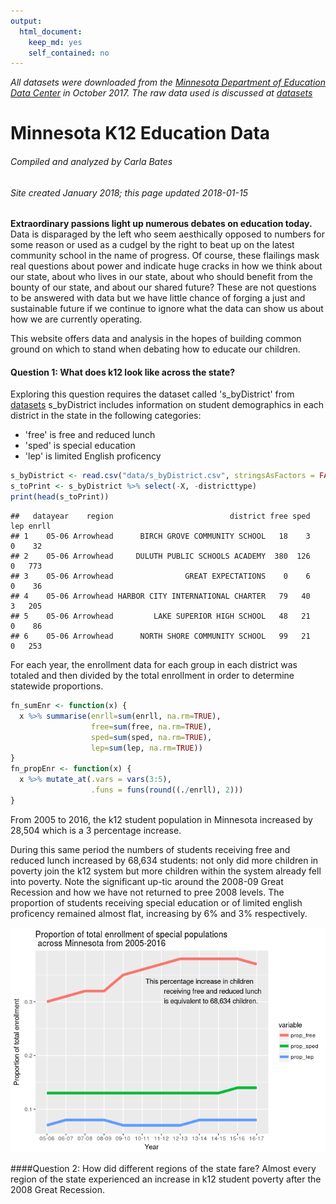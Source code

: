 ```yaml
---
output: 
  html_document: 
    keep_md: yes
    self_contained: no
---
```


_All datasets were downloaded from the [Minnesota Department of Education Data Center](http://w20.education.state.mn.us/MDEAnalytics/DataTopic.jsp?TOPICID=3) in October 2017._ 
_The raw data used is discussed at [datasets](datasets.Rmd)_


# [](#header-1)Minnesota K12 Education Data
###### [](#header-6)Compiled and analyzed by Carla Bates
###### [](#header-6)Site created January 2018; this page updated 2018-01-15

**Extraordinary passions light up numerous debates on education today.**  Data is disparaged by the left who seem aesthically opposed to numbers for some reason or used as a cudgel by the right to beat up on the latest community school in the name of progress.  Of course, these flailings mask real questions about power and indicate huge cracks in how we think about our state, about who lives in our state, about who should benefit from the bounty of our state, and about our shared future? These are not questions to be answered with data but we have little chance of forging a just and sustainable future if we continue to ignore what the data can show us about how we are currently operating.

This website offers data and analysis in the hopes of building common ground on which to stand when debating how to educate our children.

#### [](#header-4)Question 1:  What does k12 look like across the state?  
Exploring this question requires the dataset called 's_byDistrict' from [datasets](datasets.Rmd) s_byDistrict includes information on student demographics in each district in the state in the following categories:
- 'free' is free and reduced lunch
- 'sped' is special education
- 'lep' is limited English proficency


```r
s_byDistrict <- read.csv("data/s_byDistrict.csv", stringsAsFactors = FALSE)
s_toPrint <- s_byDistrict %>% select(-X, -districttype)  
print(head(s_toPrint))
```

```
##   datayear    region                          district free sped lep enrll
## 1    05-06 Arrowhead      BIRCH GROVE COMMUNITY SCHOOL   18    3   0    32
## 2    05-06 Arrowhead     DULUTH PUBLIC SCHOOLS ACADEMY  380  126   0   773
## 3    05-06 Arrowhead                GREAT EXPECTATIONS    0    6   0    36
## 4    05-06 Arrowhead HARBOR CITY INTERNATIONAL CHARTER   79   40   3   205
## 5    05-06 Arrowhead         LAKE SUPERIOR HIGH SCHOOL   48   21   0    86
## 6    05-06 Arrowhead      NORTH SHORE COMMUNITY SCHOOL   99   21   0   253
```

For each year, the enrollment data for each group in each district was totaled and then divided by the total enrollment in order to determine statewide proportions.


```r
fn_sumEnr <- function(x) {
  x %>% summarise(enrll=sum(enrll, na.rm=TRUE),
                  free=sum(free, na.rm=TRUE), 
                  sped=sum(sped, na.rm=TRUE),
                  lep=sum(lep, na.rm=TRUE))
}
fn_propEnr <- function(x) {
  x %>% mutate_at(.vars = vars(3:5), 
                  .funs = funs(round((./enrll), 2)))
}
```

From 2005 to 2016, the k12 student population in Minnesota increased by 28,504 which is a 3 percentage increase. 



During this same period the numbers of students receiving free and reduced lunch increased by 68,634 students:  not only did more children in poverty join the k12 system but more children within the system already fell into poverty.  Note the significant up-tic around the 2008-09 Great Recession and how we have not returned to pree 2008 levels.  The proportion of students receiving special education or of limited english proficency remained almost flat, increasing by 6% and 3% respectively.

![](index_files/figure-html/unnamed-chunk-5-1.png)<!-- -->


####[](#header-4)Question 2:  How did different regions of the state fare?
Almost every region of the state experienced an increase in k12 student poverty after the 2008 Great Recession. 
